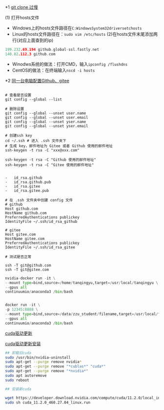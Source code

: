 *1 [git clone 过慢](https://segmentfault.com/a/1190000039768491)

(1) 打开hosts文件
-   Windows上的hosts文件路径在`C:WindowsSystem32driversetchosts`
-   Linux的hosts文件路径在：`sudo vim /etc/hosts`
(2)在hosts文件末尾添加两行(对应上面查到的ip)
```c
199.232.69.194 github.global-ssl.fastly.net
140.82.112.3 github.com 
```
-   Winodws系统的做法：打开CMD，输入`ipconfig /flushdns`
-   CentOS的做法：在终端输入`nscd -i hosts`


*2 [同一台电脑配置Github、gitee](https://blog.csdn.net/u010698107/article/details/113485131)

```shell

# 查看是否设置
git config --global --list

# 删除设置
git config --global --unset user.name
git config --global --unset user.email
git config --global --unset yser.name
git config --global --unset yser.email

# 创建ssh key
cd ~/.ssh # 进入 .ssh 文件夹下
# 生成 key，邮件地址为 Gitee 或者 Github 使用的邮件地址 
ssh-keygen -t rsa -C "xxx@xxx.com"

ssh-keygen -t rsa -C "Github 使用的邮件地址"
ssh-keygen -t rsa -C "Gitee 使用的邮件地址"


-   id_rsa.github
-   id_rsa.github.pub
-   id_rsa.gitee
-   id_rsa.gitee.pub
```

```shell
# 在 .ssh 文件夹中创建 config 文件
# github
Host github.com
HostName github.com
PreferredAuthentications publickey
IdentityFile ~/.ssh/id_rsa_github

# gitee
Host gitee.com
HostName gitee.com
PreferredAuthentications publickey
IdentityFile ~/.ssh/id_rsa_gitee

```

```shell 
# 测试是否正常

ssh -T git@github.com
ssh -T git@gitee.com

```







```python
nvidia-docker run -it \
--mount type=bind,source=/home/tanqingyu,target=/usr/local/tanqingyu \
--gpus all 
continuumio/anaconda3 /bin/bash


docker run -it \
-p 12345:8888 \
--mount type=bind,source=/data/zzu_student/filename,target=/usr/local/filename \
--gpus all 
continuumio/anaconda3 /bin/bash

```


[cuda驱动更新](https://developer.nvidia.com/cuda-11.2.0-download-archive?target_os=Linux&target_arch=x86_64&target_distro=Ubuntu&target_version=1604&target_type=runfilelocal)

[cuda驱动更新安装](https://blog.csdn.net/zxy1198186906/article/details/122327924?ops_request_misc=%257B%2522request%255Fid%2522%253A%2522169237164916800225552506%2522%252C%2522scm%2522%253A%252220140713.130102334..%2522%257D&request_id=169237164916800225552506&biz_id=0&utm_medium=distribute.pc_search_result.none-task-blog-2~all~sobaiduend~default-1-122327924-null-null.142^v93^koosearch_v1&utm_term=cuda%20%E6%9B%B4%E6%96%B0&spm=1018.2226.3001.4187)

```bash
## 卸载旧cuda
sudo /usr/bin/nvidia-uninstall
sudo apt-get --purge remove nvidia*                                           
sudo apt-get --purge remove "*cublas*" "cuda*"
sudo apt-get --purge remove "*nvidia*"
sudo apt autoremove
sudo reboot

## 安装新cuda

wget https://developer.download.nvidia.com/compute/cuda/11.2.0/local_installers/cuda_11.2.0_460.27.04_linux.run
sudo sh cuda_11.2.0_460.27.04_linux.run


```